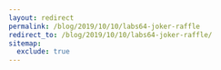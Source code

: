 ```yaml
---
layout: redirect
permalink: /blog/2019/10/10/labs64-joker-raffle
redirect_to: /blog/2019/10/10/labs64-joker-raffle/
sitemap:
  exclude: true
---
```

